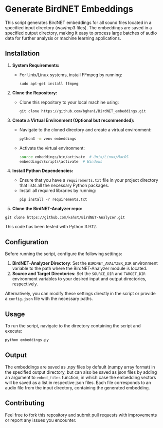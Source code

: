 # Generate BirdNET Embeddings

This script generates BirdNET embeddings for all sound files located in a specified input directory (wav/mp3 files). The embeddings are saved in a specified output directory, making it easy to process large batches of audio data for further analysis or machine learning applications.


## Installation

1. **System Requirements:**
   - For Unix/Linux systems, install FFmpeg by running:
     ```
     sudo apt-get install ffmpeg
     ```

2. **Clone the Repository:**
   - Clone this repository to your local machine using:
     ```
     git clone https://github.com/bghani/BirdNET_embeddings.git
     ```

3. **Create a Virtual Environment (Optional but recommended):**
   - Navigate to the cloned directory and create a virtual environment:
     ```bash
     python3 -m venv embeddings
     ```
   - Activate the virtual environment:
     ```bash
     source embeddings/bin/activate  # Unix/Linux/MacOS
     embeddings\Scripts\activate  # Windows
     ```

4. **Install Python Dependencies:**
   - Ensure that you have a `requirements.txt` file in your project directory that lists all the necessary Python packages.
   - Install all required libraries by running:
     ```
     pip install -r requirements.txt
     ```

5. **Clone the BirdNET-Analyzer repo:**

```
git clone https://github.com/kahst/BirdNET-Analyzer.git
```

This code has been tested with Python 3.9.12.

## Configuration

Before running the script, configure the following settings:

1. **BirdNET-Analyzer Directory**: Set the `BIRDNET_ANALYZER_DIR` environment variable to the path where the BirdNET-Analyzer module is located.
2. **Source and Target Directories**: Set the `SOURCE_DIR` and `TARGET_DIR` environment variables to your desired input and output directories, respectively.

Alternatively, you can modify these settings directly in the script or provide a `config.json` file with the necessary paths.

## Usage

To run the script, navigate to the directory containing the script and execute:

```bash
python embeddings.py
 ```

## Output 

The embeddings are saved as .npy files by default (numpy array format) in the specified output directory, but can also be saved as json files by adding an argument to `embed_files` function, in which case the embedding vectors will be saved as a list in respective json files. Each file corresponds to an audio file from the input directory, containing the generated embedding.

## Contributing

Feel free to fork this repository and submit pull requests with improvements or report any issues you encounter.
